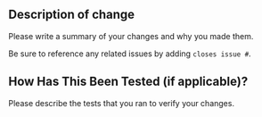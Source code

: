 ## Description of change

Please write a summary of your changes and why you made them. 

Be sure to reference any related issues by adding `closes issue #`.

## How Has This Been Tested (if applicable)?

Please describe the tests that you ran to verify your changes.
